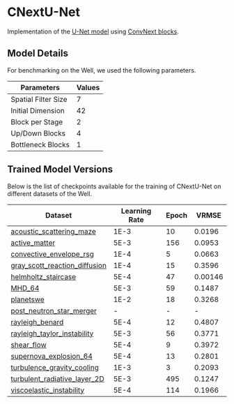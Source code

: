 # CNextU-Net

Implementation of the [U-Net model](https://arxiv.org/abs/1505.04597) using [ConvNext blocks](https://arxiv.org/abs/2201.03545).

## Model Details

For benchmarking on the Well, we used the following parameters.

| Parameters          | Values |
|---------------------|--------|
| Spatial Filter Size | 7      |
| Initial Dimension   | 42     |
| Block per Stage     | 2      |
| Up/Down Blocks      | 4      |
| Bottleneck Blocks   | 1      |


## Trained Model Versions

Below is the list of checkpoints available for the training of CNextU-Net on different datasets of the Well.

| Dataset | Learning Rate | Epoch | VRMSE |
|---------|---------------|-------|-------|
| [acoustic_scattering_maze](https://huggingface.co/polymathic-ai/UNetConvNext-acoustic_scattering) | 1E-3 | 10 | 0.0196 |
| [active_matter](https://huggingface.co/polymathic-ai/UNetConvNext-active_matter) | 5E-3 | 156 | 0.0953 |
| [convective_envelope_rsg](https://huggingface.co/polymathic-ai/UNetConvNext-convective_envelope_rsg) | 1E-4 | 5 | 0.0663 |
| [gray_scott_reaction_diffusion](https://huggingface.co/polymathic-ai/UNetConvNext-gray_scott_reaction_diffusion) | 1E-4 | 15 | 0.3596 |
| [helmholtz_staircase](https://huggingface.co/polymathic-ai/UNetConvNext-helmholtz_staircase) | 5E-4 | 47 | 0.00146 |
| [MHD_64](https://huggingface.co/polymathic-ai/UNetConvNext-MHD_64) | 5E-3 | 59 | 0.1487 |
| [planetswe](https://huggingface.co/polymathic-ai/UNetConvNext-planetswe) | 1E-2 | 18 | 0.3268 |
| [post_neutron_star_merger](https://huggingface.co/polymathic-ai/UNetConvNext-post_neutron_star_merger) | - | - | - |
| [rayleigh_benard](https://huggingface.co/polymathic-ai/UNetConvNext-rayleigh_benard) | 5E-4 | 12 | 0.4807 |
| [rayleigh_taylor_instability](https://huggingface.co/polymathic-ai/UNetConvNext-rayleigh_taylor_instability) | 5E-3 | 56 | 0.3771 |
| [shear_flow](https://huggingface.co/polymathic-ai/UNetConvNext-shear_flow) | 5E-4 | 9 | 0.3972 |
| [supernova_explosion_64](https://huggingface.co/polymathic-ai/UNetConvNext-supernova_explosion_64) | 5E-4 | 13 | 0.2801 |
| [turbulence_gravity_cooling](https://huggingface.co/polymathic-ai/UNetConvNext-turbulence_gravity_cooling) | 1E-3 | 3 | 0.2093 |
| [turbulent_radiative_layer_2D](https://huggingface.co/polymathic-ai/UNetConvNext-turbulent_radiative_layer_2D) | 5E-3 | 495 | 0.1247 |
| [viscoelastic_instability](https://huggingface.co/polymathic-ai/UNetConvNext-viscoelastic_instability) | 5E-4 | 114 | 0.1966 |
